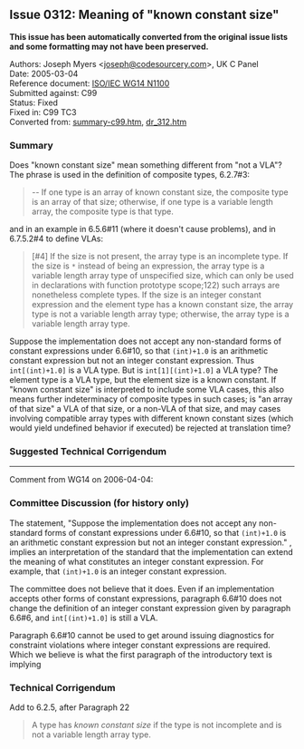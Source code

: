 ## Issue 0312: Meaning of "known constant size"

**This issue has been automatically converted from the original issue lists and some formatting may not have been preserved.**

Authors: Joseph Myers \<joseph@codesourcery.com\>, UK C Panel  
Date: 2005-03-04  
Reference document: [ISO/IEC WG14 N1100](https://www.open-std.org/jtc1/sc22/wg14/www/docs/n1100.htm)  
Submitted against: C99  
Status: Fixed  
Fixed in: C99 TC3  
Converted from: [summary-c99.htm](https://www.open-std.org/jtc1/sc22/wg14/www/docs/summary-c99.htm), [dr_312.htm](https://www.open-std.org/jtc1/sc22/wg14/www/docs/dr_312.htm)

### Summary

Does "known constant size" mean something different from "not a VLA"? The phrase
is used in the definition of composite types, 6.2.7#3:

> \-- If one type is an array of known constant size, the composite type is an
> array of that size; otherwise, if one type is a variable length array, the
> composite type is that type.

and in an example in 6.5.6#11 (where it doesn't cause problems), and in
6.7.5.2#4 to define VLAs:

> \[#4\] If the size is not present, the array type is an incomplete type. If the
> size is `*` instead of being an expression, the array type is a variable length
> array type of unspecified size, which can only be used in declarations with
> function prototype scope;122) such arrays are nonetheless complete types. If the
> size is an integer constant expression and the element type has a known constant
> size, the array type is not a variable length array type; otherwise, the array
> type is a variable length array type.

Suppose the implementation does not accept any non-standard forms of constant
expressions under 6.6#10, so that `(int)+1.0` is an arithmetic constant
expression but not an integer constant expression. Thus `int[(int)+1.0]` is a
VLA type. But is `int[1][(int)+1.0]` a VLA type? The element type is a VLA type,
but the element size is a known constant. If "known constant size" is
interpreted to include some VLA cases, this also means further indeterminacy of
composite types in such cases; is "an array of that size" a VLA of that size, or
a non-VLA of that size, and may cases involving compatible array types with
different known constant sizes (which would yield undefined behavior if
executed) be rejected at translation time?

### Suggested Technical Corrigendum

---

Comment from WG14 on 2006-04-04:

### Committee Discussion (for history only)

The statement, "Suppose the implementation does not accept any non-standard
forms of constant expressions under 6.6#10, so that `(int)+1.0` is an arithmetic
constant expression but not an integer constant expression." , implies an
interpretation of the standard that the implementation can extend the meaning of
what constitutes an integer constant expression. For example, that `(int)+1.0`
is an integer constant expression.

The committee does not believe that it does. Even if an implementation accepts
other forms of constant expressions, paragraph 6.6#10 does not change the
definition of an integer constant expression given by paragraph 6.6#6, and
`int[(int)+1.0]` is still a VLA.

Paragraph 6.6#10 cannot be used to get around issuing diagnostics for constraint
violations where integer constant expressions are required. Which we believe is
what the first paragraph of the introductory text is implying

### Technical Corrigendum

Add to 6.2.5, after Paragraph 22

> A type has *known constant size* if the type is not incomplete and is not a
> variable length array type.
